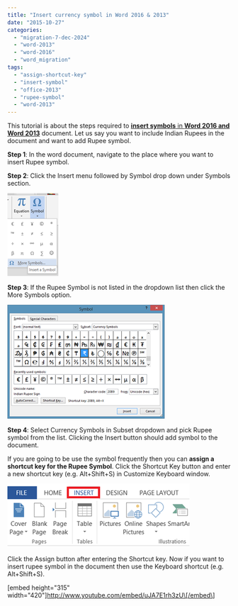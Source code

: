 ```yaml
---
title: "Insert currency symbol in Word 2016 & 2013"
date: "2015-10-27"
categories: 
  - "migration-7-dec-2024"
  - "word-2013"
  - "word-2016"
  - "word_migration"
tags: 
  - "assign-shortcut-key"
  - "insert-symbol"
  - "office-2013"
  - "rupee-symbol"
  - "word-2013"
---
```


This tutorial is about the steps required to [**insert symbols** in **Word 2016 and Word 2013**](http://blogmines.com/blog/2012/03/13/how-to-insert-math-symbols-in-word-2010/) document. Let us say you want to include Indian Rupees in the document and want to add Rupee symbol.

**Step 1**: In the word document, navigate to the place where you want to insert Rupee symbol.

**Step 2**: Click the Insert menu followed by Symbol drop down under Symbols section.

[![image](images/image_thumb14.png "image")](http://blogmines.com/blog/wp-content/uploads/2013/06/image13.png)

**Step 3**: If the Rupee Symbol is not listed in the dropdown list then click the More Symbols option.

[![image](images/image_thumb15.png "image")](http://blogmines.com/blog/wp-content/uploads/2013/06/image14.png)

**Step 4**: Select Currency Symbols in Subset dropdown and pick Rupee symbol from the list. Clicking the Insert button should add symbol to the document.

If you are going to be use the symbol frequently then you can **assign a shortcut key for the Rupee Symbol**. Click the Shortcut Key button and enter a new shortcut key (e.g. Alt+Shift+S) in Customize Keyboard window.

[![image](images/image_thumb16.png "image")](http://blogmines.com/blog/wp-content/uploads/2013/06/image15.png)

Click the Assign button after entering the Shortcut key. Now if you want to insert rupee symbol in the document then use the Keyboard shortcut (e.g. Alt+Shift+S).

\[embed height="315" width="420"\]http://www.youtube.com/embed/uJA7E1rh3zU\[/embed\]

